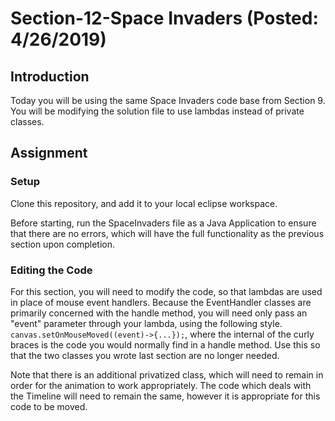 # Section-12-Space Invaders (Posted: 4/26/2019)

## Introduction

Today you will be using the same Space Invaders code
base from Section 9. You will be modifying the solution 
file to use lambdas instead of private classes. 

## Assignment

### Setup
Clone this repository, and add it to your local eclipse workspace.

Before starting, run the SpaceInvaders file as a Java Application to 
ensure that there are no errors, which will have the full functionality
as the previous section upon completion. 

### Editing the Code
For this section, you will need to modify the code, so that lambdas are 
used in place of mouse event handlers. Because the EventHandler classes
are primarily concerned with the handle method, you will need only 
pass an "event" parameter through your lambda, using the following style.
```canvas.setOnMouseMoved((event)->{...});```, where the internal of 
the curly braces is the code you would normally find in a handle method. 
Use this so that the two classes you wrote last section are no longer 
needed. 

Note that there is an additional privatized class, which will need to 
remain in order for the animation to work appropriately. The code which 
deals with the Timeline will need to remain the same, however it is appropriate
for this code to be moved. 

